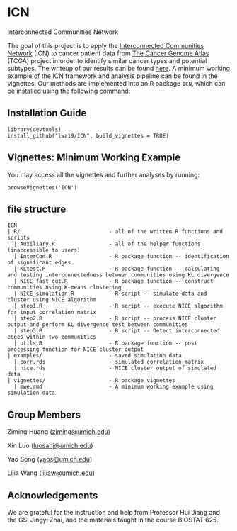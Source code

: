 # ICN
Interconnected Communities Network

The goal of this project is to apply the [Interconnected Communities Network](https://doi.org/10.1093/bioinformatics/btab047) (ICN) to cancer patient data from [The Cancer Genome Atlas](https://www.cancer.gov/about-nci/organization/ccg/research/structural-genomics/tcga) (TCGA) project in order to identify similar cancer types and potential subtypes. The writeup of our results can be found [here](). A minimum working example of the ICN framework and analysis pipeline can be found in the vignettes. Our methods are implemented into an R package `ICN`, which can be installed using the following command: 

## Installation Guide

```
library(devtools)
install_github("lwa19/ICN", build_vignettes = TRUE)
```

## Vignettes: Minimum Working Example

You may access all the vignettes and further analyses by running: 

```
browseVignettes('ICN')
```

## file structure

```
ICN
| R/                            - all of the written R functions and scripts
  | Auxiliary.R                 - all of the helper functions (inaccessible to users)
  | InterCon.R                  - R package function -- identification of significant edges
  | KLtest.R                    - R package function -- calculating and testing interconnectedness between communities using KL divergence
  | NICE_fast_cut.R             - R package function -- construct communities using K-means clustering
  | NICE_simulation.R           - R script -- simulate data and cluster using NICE algorithm
  | step1.R                     - R script -- execute NICE algorithm for input correlation matrix
  | step2.R                     - R script -- process NICE cluster output and perform KL divergence test between communities
  | step3.R                     - R script -- Detect interconnected edges within two communities
  | utils.R                     - R package function -- post processing function for NICE cluster output
| examples/                     - saved simulation data
  | corr.rds                    - simulated correlation matrix
  | nice.rds                    - NICE cluster output of simulated data
| vignettes/                    - R package vignettes
  | mwe.rmd                     - A minimum working example using simulation data
```


## Group Members
Ziming Huang (ziming@umich.edu)

Xin Luo (luosanj@umich.edu)

Yao Song (yaos@umich.edu)

Lijia Wang (lijiaw@umich.edu)

## Acknowledgements

We are grateful for the instruction and help from Professor Hui Jiang and the GSI Jingyi Zhai, and the materials taught in the course BIOSTAT 625. 
